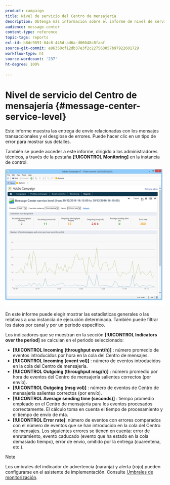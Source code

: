 ```yaml
---
product: campaign
title: Nivel de servicio del Centro de mensajería
description: Obtenga más información sobre el informe de nivel de servicio del Centro de mensajería.
audience: message-center
content-type: reference
topic-tags: reports
exl-id: b8dc9891-84c8-445d-ad6a-d06048c8faaf
source-git-commit: e86350cf12db37e3f2c227563057b97922601729
workflow-type: ht
source-wordcount: '237'
ht-degree: 100%

---
```


# Nivel de servicio del Centro de mensajería {#message-center-service-level}

Este informe muestra las entrega de envío relacionadas con los mensajes transaccionales y el desglose de errores. Puede hacer clic en un tipo de error para mostrar sus detalles.

También se puede acceder a este informe, dirigido a los administradores técnicos, a través de la pestaña **[!UICONTROL Monitoring]** en la instancia de control.

![](assets/mc_reports_1.png)

En este informe puede elegir mostrar las estadísticas generales o las relativas a una instancia de ejecución determinada. También puede filtrar los datos por canal y por un periodo específico.

Los indicadores que se muestran en la sección **[!UICONTROL Indicators over the period]** se calculan en el periodo seleccionado:

* **[!UICONTROL Incoming (throughput event/h)]** : número promedio de eventos introducidos por hora en la cola del Centro de mensajes.
* **[!UICONTROL Incoming (event vol)]** : número de eventos introducidos en la cola del Centro de mensajería.
* **[!UICONTROL Outgoing (throughput msg/h)]** : número promedio por hora de eventos del Centro de mensajería salientes correctos (por envío).
* **[!UICONTROL Outgoing (msg vol)]** : número de eventos de Centro de mensajería salientes correctos (por envío).
* **[!UICONTROL Average sending time (seconds)]** : tiempo promedio empleado en el Centro de mensajería para los eventos procesados correctamente. El cálculo toma en cuenta el tiempo de procesamiento y el tiempo de envío de mta.
* **[!UICONTROL Error rate]**: número de eventos con errores comparados con el número de eventos que se han introducido en la cola del Centro de mensajes. Los siguientes errores se tienen en cuenta: error de enrutamiento, evento caducado (evento que ha estado en la cola demasiado tiempo), error de envío, omitido por la entrega (cuarentena, etc.).

>[!NOTE]
>
>Los umbrales del indicador de advertencia (naranja) y alerta (rojo) pueden configurarse en el asistente de implementación. Consulte [Umbrales de monitorización](../../message-center/using/additional-configurations.md#monitoring-thresholds).
